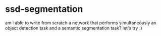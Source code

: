 # ssd-segmentation
am i able to write from scratch a network that performs simultaneously an object detection task and a semantic segmentation task? let's try :)
